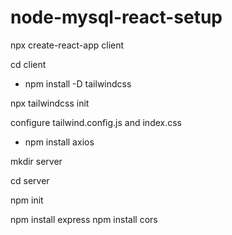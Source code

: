 # node-mysql-react-setup
npx create-react-app client

cd client

* npm install -D tailwindcss

npx tailwindcss init


configure tailwind.config.js and index.css

* npm install axios

mkdir server

cd server

npm init

npm install express
npm install cors